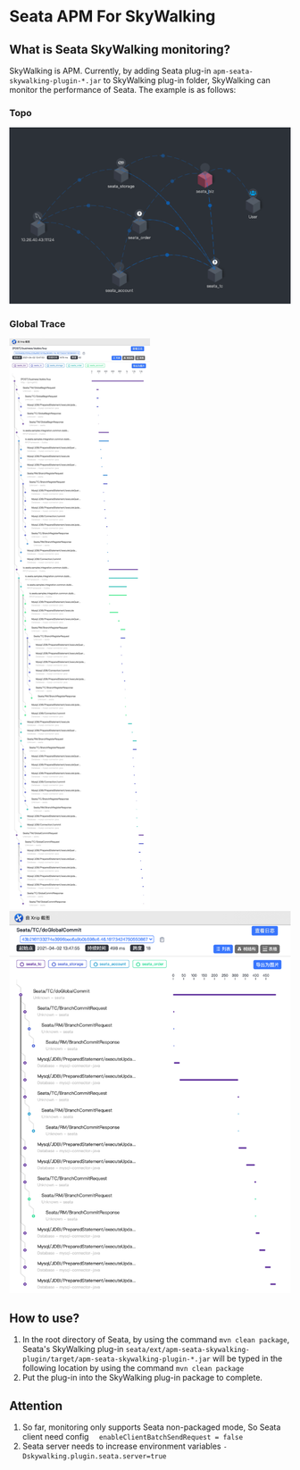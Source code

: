 # Seata APM For SkyWalking


## What is Seata SkyWalking monitoring?

SkyWalking is APM. Currently, by adding Seata plug-in `apm-seata-skywalking-plugin-*.jar` to SkyWalking plug-in folder, SkyWalking can monitor the performance of Seata. The example is as follows:

### Topo
![topo](./dict/topo.png)

### Global Trace
![commit1](./dict/commit1.png)
![commit2](./dict/commit2.png)


## How to use?

1. In the root directory of Seata, by using the command `mvn clean package`, Seata's SkyWalking plug-in `seata/ext/apm-seata-skywalking-plugin/target/apm-seata-skywalking-plugin-*.jar` will be typed in the following location by using the command `mvn clean package`
2. Put the plug-in into the SkyWalking plug-in package to complete.


## Attention

1. So far, monitoring only supports Seata non-packaged mode, So Seata client need config `  enableClientBatchSendRequest = false`
2. Seata server needs to increase environment variables `-Dskywalking.plugin.seata.server=true` 


